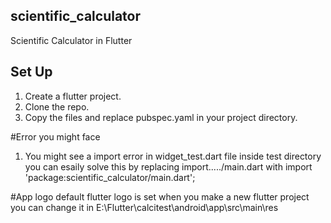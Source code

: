 ## scientific_calculator

Scientific Calculator in Flutter

## Set Up 
1. Create a flutter project.
2. Clone the repo.
3. Copy the files and replace pubspec.yaml in your project directory.


#Error you might face
1. You might see a import error in widget_test.dart file inside test directory
   you can esaily solve this by replacing import...../main.dart with import 'package:scientific_calculator/main.dart';
   
#App logo 
default flutter logo is set when you make a new flutter project 
you can change it in E:\Flutter\calcitest\android\app\src\main\res



